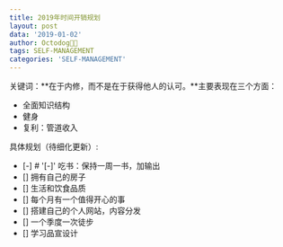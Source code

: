 ```yaml
---
title: 2019年时间开销规划
layout: post
data: '2019-01-02'
author: Octodog🐙🐶
tags: SELF-MANAGEMENT
categories: 'SELF-MANAGEMENT'
---
```



关键词：**在于内修，而不是在于获得他人的认可。**主要表现在三个方面：
- 全面知识结构
- 健身
- 复利：管道收入


具体规划（待细化更新）:
- [-] # '[-]' 吃书：保持一周一书，加输出
- [] 拥有自己的房子
- [] 生活和饮食品质
- [] 每个月有一个值得开心的事
- [] 搭建自己的个人网站，内容分发
- [] 一个季度一次徒步
- [] 学习品宣设计